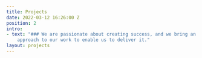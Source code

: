 ```yaml
---
title: Projects
date: 2022-03-12 16:26:00 Z
position: 2
intro:
- text: "### We are passionate about creating success, and we bring an enthusiastic
    approach to our work to enable us to deliver it."
layout: projects
---
```


